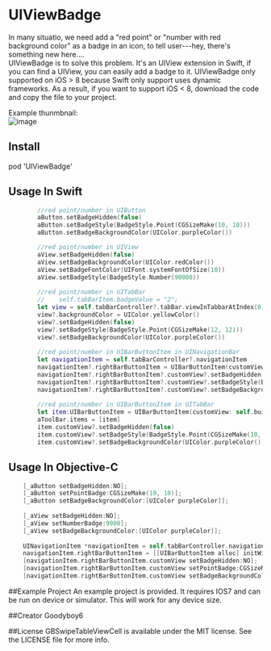 # UIViewBadge
In many situatio, we need add a "red point" or "number with red background color" as a badge in an icon, to tell user---hey, there's something new here.... <br>
UIViewBadge is to solve this problem. It's an UIView extension in Swift, if you can find a UIView, you can easily add a badge to it. UIViewBadge only supported on iOS > 8 because Swift only support uses dynamic frameworks. As a result,  if you want to support iOS < 8, download the code and copy the file to your project.<br>

Example thunmbnail:<br>
![image](https://github.com/goodyboy6/UIViewBadge/blob/master/ScreenShot.png)

## Install
pod 'UIViewBadge'

## Usage In Swift
```swift
        //red point/number in UIButton
        aButton.setBadgeHidden(false)
        aButton.setBadgeStyle(BadgeStyle.Point(CGSizeMake(10, 10)))
        aButton.setBadgeBackgroundColor(UIColor.purpleColor())

        //red point/number in UIView
        aView.setBadgeHidden(false)
        aView.setBadgeBackgroundColor(UIColor.redColor())
        aView.setBadgeFontColor(UIFont.systemFontOfSize(10))
        aView.setBadgeStyle(BadgeStyle.Number(90000))
        
        //red point/number in UITabBar
        //    self.tabBarItem.badgeValue = "2";
        let view = self.tabBarController?.tabBar.viewInTabbarAtIndex(0)
        view?.backgroundColor = UIColor.yellowColor()
        view?.setBadgeHidden(false)
        view?.setBadgeStyle(BadgeStyle.Point(CGSizeMake(12, 12)))
        view?.setBadgeBackgroundColor(UIColor.purpleColor())
        
        //red point/number in UIBarButtonItem in UINavigationBar
        let navigationItem = self.tabBarController?.navigationItem
        navigationItem?.rightBarButtonItem = UIBarButtonItem(customView: self.buildACustomButton())
        navigationItem?.rightBarButtonItem?.customView?.setBadgeHidden(false)
        navigationItem?.rightBarButtonItem?.customView?.setBadgeStyle(BadgeStyle.Point(CGSizeMake(10, 10)))
        navigationItem?.rightBarButtonItem?.customView?.setBadgeBackgroundColor(UIColor.purpleColor())
        
        //red point/number in UIBarButtonItem in UITabBar
        let item:UIBarButtonItem = UIBarButtonItem(customView: self.buildACustomButton())
        aToolBar.items = [item]
        item.customView?.setBadgeHidden(false)
        item.customView?.setBadgeStyle(BadgeStyle.Point(CGSizeMake(10, 10)))
        item.customView?.setBadgeBackgroundColor(UIColor.purpleColor())
```
## Usage In Objective-C
```objective-c
    [_aButton setBadgeHidden:NO];
    [_aButton setPointBadge:CGSizeMake(10, 10)];
    [_aButton setBadgeBackgroundColor:[UIColor purpleColor]];
    
    [_aView setBadgeHidden:NO];
    [_aView setNumberBadge:9000];
    [_aView setBadgeBackgroundColor:[UIColor purpleColor]];
    
    UINavigationItem *navigationItem = self.tabBarController.navigationItem;
    navigationItem.rightBarButtonItem = [[UIBarButtonItem alloc] initWithCustomView:[self buildACustomButton]];
    [navigationItem.rightBarButtonItem.customView setBadgeHidden:NO];
    [navigationItem.rightBarButtonItem.customView setPointBadge:CGSizeMake(10, 10)];
    [navigationItem.rightBarButtonItem.customView setBadgeBackgroundColor:[UIColor purpleColor]];
```

##Example Project
An example project is provided. It requires IOS7 and can be run on device or simulator. This will work for any device size. 

##Creator
Goodyboy6

##License
GBSwipeTableViewCell is available under the MIT license. See the LICENSE file for more info.
